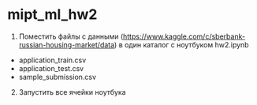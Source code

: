 # mipt_ml_hw2

1. Поместить файлы с данными (https://www.kaggle.com/c/sberbank-russian-housing-market/data) в один каталог с ноутбуком hw2.ipynb
* application_train.csv
* application_test.csv
* sample_submission.csv

2. Запустить все ячейки ноутбука
